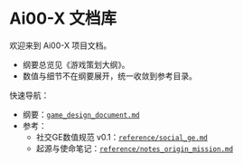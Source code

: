 # Ai00-X 文档库

欢迎来到 Ai00-X 项目文档。

- 纲要总览见《游戏策划大纲》。
- 数值与细节不在纲要展开，统一收敛到参考目录。

快速导航：
- 纲要：[`game_design_document.md`](game_design_document.md)
- 参考：
  - 社交GE数值规范 v0.1：[`reference/social_ge.md`](reference/social_ge.md)
  - 起源与使命笔记：[`reference/notes_origin_mission.md`](reference/notes_origin_mission.md)